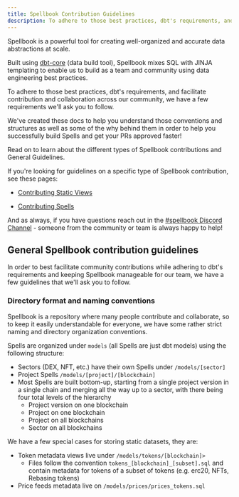 ```yaml
---
title: Spellbook Contribution Guidelines
description: To adhere to those best practices, dbt's requirements, and facilitate contribution and collaboration across our community, we have a few requirements we'll ask you to follow when contributing to Spellbook.
---
```


Spellbook is a powerful tool for creating well-organized and accurate data abstractions at scale.

Built using [dbt-core](https://docs.getdbt.com/docs/introduction) (data build tool), Spellbook mixes SQL with JINJA templating to enable us to build as a team and community using data engineering best practices.

To adhere to those best practices, dbt's requirements, and facilitate contribution and collaboration across our community, we have a few requirements we'll ask you to follow.

We've created these docs to help you understand those conventions and structures as well as some of the why behind them in order to help you successfully build Spells and get your PRs approved faster!

Read on to learn about the different types of Spellbook contributions and General Guidelines.

If you're looking for guidelines on a specific type of Spellbook contribution, see these pages:

<div class="cards grid" markdown>

- [Contributing Static Views](contributing-static-views.md)

- [Contributing Spells](contributing-spells.md)

</div>

And as always, if you have questions reach out in the [#spellbook Discord Channel](https://discord.com/channels/757637422384283659/999683200563564655) - someone from the community or team is always happy to help!


## General Spellbook contribution guidelines

In order to best facilitate community contributions while adhering to dbt's requirements and keeping Spellbook manageable for our team, we have a few guidelines that we'll ask you to follow.

### Directory format and naming conventions

Spellbook is a repository where many people contribute and collaborate, so to keep it easily understandable for everyone, we have some rather strict naming and directory organization conventions.

Spells are organized under `models` (all Spells are just dbt models) using the following structure:

- Sectors (DEX, NFT, etc.) have their own Spells under `/models/[sector]`
- Project Spells `/models/[project]/[blockchain]`
- Most Spells are built bottom-up, starting from a single project version in a single chain and merging all the way up to a sector, with there being four total levels of the hierarchy
  - Project version on one blockchain
  - Project on one blockchain
  - Project on all blockchains
  - Sector on all blockchains

We have a few special cases for storing static datasets, they are:

- Token metadata views live under `/models/tokens/[blockchain]>`
  - Files follow the convention `tokens_[blockchain]_[subset].sql` and contain metadata for tokens of a subset of tokens (e.g. erc20, NFTs, Rebasing tokens)
- Price feeds metadata live on `/models/prices/prices_tokens.sql`